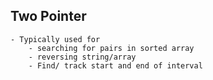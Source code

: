 
## Two Pointer
	- Typically used for 
		- searching for pairs in sorted array
		- reversing string/array
		- Find/ track start and end of interval